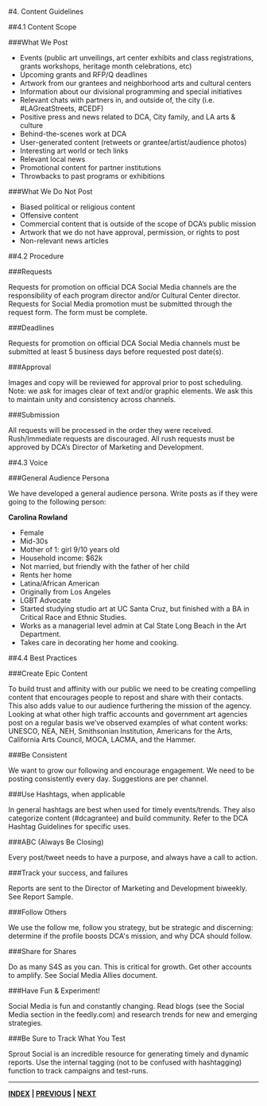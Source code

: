 #4. Content Guidelines

##4.1 Content Scope

###What We Post

* Events (public art unveilings, art center exhibits and class registrations, grants workshops, heritage month celebrations, etc) 
* Upcoming grants and RFP/Q deadlines
* Artwork from our grantees and neighborhood arts and cultural centers
* Information about our divisional programming and special initiatives
* Relevant chats with partners in, and outside of, the city (i.e. #LAGreatStreets, #CEDF)
* Positive press and news related to DCA, City family, and LA arts & culture
* Behind-the-scenes work at DCA
* User-generated content (retweets or grantee/artist/audience photos)
* Interesting art world or tech links
* Relevant local news
* Promotional content for partner institutions
* Throwbacks to past programs or exhibitions

###What We Do Not Post

* Biased political or religious content
* Offensive content
* Commercial content that is outside of the scope of DCA’s public mission
* Artwork that we do not have approval, permission, or rights to post
* Non-relevant news articles

##4.2 Procedure

###Requests

Requests for promotion on official DCA Social Media channels are the responsibility of each program director and/or Cultural Center director. Requests for Social Media promotion must be submitted through the request form. The form must be complete.

###Deadlines

Requests for promotion on official DCA Social Media channels must be submitted at least 5 business days before requested post date(s).

###Approval

Images and copy will be reviewed for approval prior to post scheduling. Note: we ask for images clear of text and/or graphic elements. We ask this to maintain unity and consistency across channels.

###Submission

All requests will be processed in the order they were received. Rush/Immediate requests are discouraged. All rush requests must be approved by DCA’s Director of Marketing and Development.

##4.3 Voice

###General Audience Persona

We have developed a general audience persona. Write posts as if they were going to the following person:

**Carolina Rowland**
* Female
* Mid-30s
* Mother of 1: girl 9/10 years old
* Household income: $62k
* Not married, but friendly with the father of her child
* Rents her home
* Latina/African American
* Originally from Los Angeles
* LGBT Advocate
* Started studying studio art at UC Santa Cruz, but finished with a BA in Critical Race and Ethnic Studies.
* Works as a managerial level admin at Cal State Long Beach in the Art Department.
* Takes care in decorating her home and cooking.

##4.4 Best Practices

###Create Epic Content

To build trust and affinity with our public we need to be creating compelling content that encourages people to repost and share with their contacts. This also adds value to our audience furthering the mission of the agency. Looking at what other high traffic accounts and government art agencies post on a regular basis we’ve observed examples of what content works: UNESCO, NEA, NEH, Smithsonian Institution, Americans for the Arts, California Arts Council, MOCA, LACMA, and the Hammer.

###Be Consistent

We want to grow our following and encourage engagement. We need to be posting consistently every day. Suggestions are per channel.

###Use Hashtags, when applicable

In general hashtags are best when used for timely events/trends. They also categorize content (#dcagrantee) and build community. Refer to the DCA Hashtag Guidelines for specific uses.

###ABC (Always Be Closing)

Every post/tweet needs to have a purpose, and always have a call to action.

###Track your success, and failures

Reports are sent to the Director of Marketing and Development biweekly. See Report Sample.

###Follow Others

We use the follow me, follow you strategy, but be strategic and discerning: determine if the profile boosts DCA's mission, and why DCA should follow.

###Share for Shares

Do as many S4S as you can. This is critical for growth. Get other accounts to amplify. See Social Media Allies document.

###Have Fun & Experiment!

Social Media is fun and constantly changing. Read blogs (see the Social Media section in the feedly.com) and research trends for new and emerging strategies.

###Be Sure to Track What You Test

Sprout Social is an incredible resource for generating timely and dynamic reports. Use the internal tagging (not to be confused with hashtagging) function to track campaigns and test-runs. 

---

**[INDEX](index.md) | [PREVIOUS](03_Content_Guideliness.md) | [NEXT](05_Platform_Specific_Guidelines.md)**
